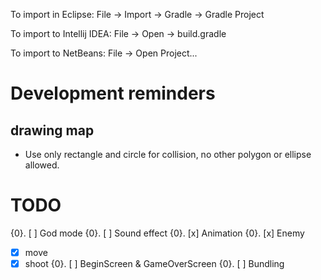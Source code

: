 To import in Eclipse: File -> Import -> Gradle -> Gradle Project

To import to Intellij IDEA: File -> Open -> build.gradle

To import to NetBeans: File -> Open Project...



# Development reminders

## drawing map

- Use only rectangle and circle for collision, no other polygon or ellipse allowed.


# TODO

{0}. [ ] God mode
{0}. [ ] Sound effect
{0}. [x] Animation
{0}. [x] Enemy
   - [x] move
   - [x] shoot
{0}. [ ] BeginScreen & GameOverScreen
{0}. [ ] Bundling